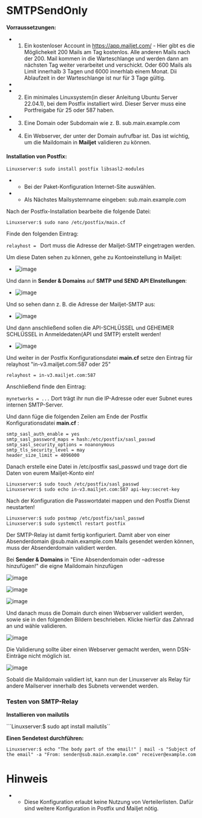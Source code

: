 # SMTPSendOnly

**Vorraussetzungen:**
- 1. Ein kostenloser Account in https://app.mailjet.com/ - Hier gibt es die Möglichekeit 200 Mails am Tag kostenlos. Alle anderen Mails nach der 200. Mail kommen in die Warteschlange und werden dann am nächsten Tag weiter verarbeitet und verschickt. Oder 600 Mails als Limit innerhalb 3 Tagen und 6000 innerhlab einem Monat. Dii Ablaufzeit in der Warteschlange ist nur für 3 Tage gültig.
- 

- 2. Ein minimales Linuxsystem(in dieser Anleitung Ubuntu Server 22.04.1), bei dem Postfix installiert wird. Dieser Server muss eine Portfreigabe für 25 oder 587 haben.

- 3. Eine Domain oder Subdomain wie z. B. sub.main.example.com

- 4. Ein Webserver, der unter der Domain aufrufbar ist. Das ist wichtig, um die Maildomain in **Mailjet** validieren zu können.

#### Installation von Postfix:
``Linuxserver:$ sudo install postfix libsasl2-modules``
- * Bei der Paket-Konfiguration Internet-Site auswählen.
- * Als Nächstes Mailsystemname eingeben: sub.main.example.com

Nach der Postfix-Installation bearbeite die folgende Datei:

``Linuxserver:$ sudo nano /etc/postfix/main.cf``

Finde den folgenden Eintrag:

``relayhost = ``
Dort muss die Adresse der Mailjet-SMTP eingetragen werden.

Um diese Daten sehen zu können, gehe zu Kontoeinstellung in Mailjet:

- ![image](https://user-images.githubusercontent.com/99675262/211280984-a6189402-e275-4248-a528-39230d6b6fa1.png)


Und dann in **Sender & Domains** auf **SMTP und SEND API EInstellungen**:

- ![image](https://user-images.githubusercontent.com/99675262/211281862-d342cc85-0163-413c-9cd6-7166c6c16dda.png)

Und so sehen dann z. B. die Adresse der Mailjet-SMTP aus:

- ![image](https://user-images.githubusercontent.com/99675262/211279293-ecea705a-9ec0-4bfd-bc39-db0eac864766.png)

Und dann anschließend sollen die API-SCHLÜSSEL und GEHEIMER SCHLÜSSEL in Anmeldedaten(API und SMTP) erstellt werden!

- ![image](https://user-images.githubusercontent.com/99675262/211283057-f226ad8e-f30b-41a4-9bd3-baad93b30865.png)

Und weiter in der Postfix Konfigurationsdatei **main.cf** setze den Eintrag für relayhost "in-v3.mailjet.com:587 oder 25"

``relayhost = in-v3.mailjet.com:587``

Anschließend finde den Eintrag:

``mynetworks = ...`` Dort trägt ihr nun die IP-Adresse oder euer Subnet eures internen SMTP-Server.

Und dann füge die folgenden Zeilen am Ende der Postfix Konfigurationsdatei **main.cf** :

```
smtp_sasl_auth_enable = yes
smtp_sasl_password_maps = hash:/etc/postfix/sasl_passwd
smtp_sasl_security_options = noanonymous
smtp_tls_security_level = may
header_size_limit = 4096000
```

Danach erstelle eine Datei in /etc/postfix sasl_passwd und trage dort die Daten von eurem Mailjet-Konto ein!

```
Linuxserver:$ sudo touch /etc/postfix/sasl_passwd
Linuxserver:$ sudo echo in-v3.mailjet.com:587 api-key:secret-key
```

Nach der Konfiguration die Passwortdatei mappen und den Postfix Dienst neustarten!

```
Linuxserver:$ sudo postmap /etc/postfix/sasl_passwd
Linuxserver:$ sudo systemctl restart postfix
```

Der SMTP-Relay ist damit fertig konfiguriert. Damit aber von einer Absenderdomain @sub.main.example.com Mails gesendet werden können,
muss der Absenderdomain validiert werden.

Bei **Sender & Domains** in "Eine Absenderdomain oder –adresse hinzufügen!" die eigne Maildomain hinzufügen

![image](https://user-images.githubusercontent.com/99675262/211311779-c3665575-3a35-448c-b112-4d27c36dfadd.png)

![image](https://user-images.githubusercontent.com/99675262/211312267-7ee622aa-c43b-4aa0-8a38-abe87390e283.png)

![image](https://user-images.githubusercontent.com/99675262/211312728-0758ac20-155d-4af4-9f55-62815945a956.png)

Und danach muss die Domain durch einen Webserver validiert werden, sowie sie in den folgenden Bildern beschrieben. Klicke hierfür das Zahnrad an und wähle validieren.

![image](https://user-images.githubusercontent.com/99675262/211313022-eb6414b4-9f7f-434f-8594-b14c1d8d5a2f.png)

Die Validierung sollte über einen Webserver gemacht werden, wenn DSN-Einträge nicht möglich ist.

![image](https://user-images.githubusercontent.com/99675262/211313123-e9ab9341-e4e0-412f-b176-abe09548673b.png)

Sobald die Maildomain validiert ist, kann nun der Linuxserver als Relay für andere Mailserver innerhalb des Subnets verwendet werden.


### Testen von SMTP-Relay
**Installieren von mailutils**

```Linuxserver:$ sudo apt install mailutils``

**Einen Sendetest durchführen:**

``Linuxserver:$ echo "The body part of the email!" | mail -s "Subject of the email" -a "From: sender@sub.main.example.com" receiver@example.com``

# Hinweis
- * Diese Konfiguration erlaubt keine Nutzung von Verteilerlisten. Dafür sind weitere Konfiguration in Postfix und Mailjet nötig.








